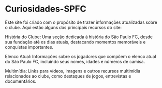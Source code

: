 # Curiosidades-SPFC
Este site foi criado com o propósito de trazer informações atualizadas sobre o clube. Aqui estão alguns dos principais recursos do site:

História do Clube: Uma seção dedicada à história do São Paulo FC, desde sua fundação até os dias atuais, destacando momentos memoráveis e conquistas importantes.

Elenco Atual: Informações sobre os jogadores que compõem o elenco atual do São Paulo FC, incluindo seus nomes, idades e números de camisa.

Multimídia: Links para vídeos, imagens e outros recursos multimídia relacionados ao clube, como destaques de jogos, entrevistas e documentários.
